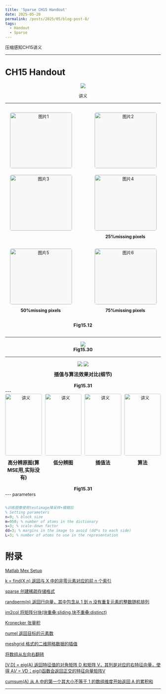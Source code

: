```yaml
---
title: 'Sparse CH15 Handout'
date: 2025-05-20
permalink: /posts/2025/05/blog-post-8/
tags:
  - Handout
  - Sparse
---
```


压缩感知CH15讲义






---
# CH15 Handout
<div style="text-align: center;">
  <img src='/images/SparseCH15/CH15Handout2.png'>
  <p>讲义</p>
</div>

---

<div style="max-width: 1200px; margin: 0 auto; padding: 15px;">
  <!-- 图片容器 -->
  <div style="display: flex; flex-wrap: wrap; justify-content: space-between; row-gap: 20px;">
    <!-- 第一行 -->
    <div style="flex: 0 0 calc(33.33% - 15px); min-width: 200px; text-align: center;">
      <img src='/images/SparseCH15/Fig15_12_1_qiaoling.jpg' alt="图片1" style="width: 100%; height: 180px; object-fit: contain; border: 1px solid #e0e0e0; border-radius: 6px; background: #f8f8f8;">
    </div>
    <div style="flex: 0 0 calc(33.33% - 15px); min-width: 200px; text-align: center;">
      <img src='/images/SparseCH15/Fig15_12_3_qiaoling.jpg' alt="图片2" style="width: 100%; height: 180px; object-fit: contain; border: 1px solid #e0e0e0; border-radius: 6px; background: #f8f8f8;">
    </div>
    <div style="flex: 0 0 calc(33.33% - 15px); min-width: 200px; text-align: center;">
      <img src='/images/SparseCH15/Fig15_12_5_qiaoling.jpg' alt="图片3" style="width: 100%; height: 180px; object-fit: contain; border: 1px solid #e0e0e0; border-radius: 6px; background: #f8f8f8;">
    </div>
    <!-- 第二行 -->
    <div style="flex: 0 0 calc(33.33% - 15px); min-width: 200px; text-align: center;">
      <img src='/images/SparseCH15/Fig15_12_2_qiaoling.jpg' alt="图片4" style="width: 100%; height: 180px; object-fit: contain; border: 1px solid #e0e0e0; border-radius: 6px; background: #f8f8f8;">
      <p style="margin: 10px 0; font-size: 14px; font-weight: bold;">25%missing pixels</p>
    </div>
    <div style="flex: 0 0 calc(33.33% - 15px); min-width: 200px; text-align: center;">
      <img src='/images/SparseCH15/Fig15_12_4_qiaoling.jpg' alt="图片5" style="width: 100%; height: 180px; object-fit: contain; border: 1px solid #e0e0e0; border-radius: 6px; background: #f8f8f8;">
      <p style="margin: 10px 0; font-size: 14px; font-weight: bold;">50%missing pixels</p>
    </div>
    <div style="flex: 0 0 calc(33.33% - 15px); min-width: 200px; text-align: center;">
      <img src='/images/SparseCH15/Fig15_12_6_qiaoling.jpg' alt="图片6" style="width: 100%; height: 180px; object-fit: contain; border: 1px solid #e0e0e0; border-radius: 6px; background: #f8f8f8;">
      <p style="margin: 10px 0; font-size: 14px; font-weight: bold;">75%missing pixels</p>
    </div>
  </div>
  <!-- 图注居中显示 -->
  <div style="text-align: center; margin-top: 20px;">
    <p style="font-size: 15px; font-weight: bold; margin: 0; letter-spacing: 0.5px;">Fig15.12</p>
  </div>
</div>

---

<div style="text-align: center;">
  <img src='/images/SparseCH15/Fig15_30_1_qiaoling_.jpg'>
  <p style="text-align: center; font-size: 15px; font-weight: bold; margin: 0;">Fig15.30</p>
</div>

---
<div style="text-align: center;">
  <img src='/images/SparseCH15/Fig15_31_1_qiaoling.jpg'>
  <img src='/images/SparseCH15/Fig15_31_2_qiaoling.jpg'>
  <p style="margin-top: 10px; font-size: 16px; font-weight: bold;">插值与算法效果对比(细节)</p>
  <p style="text-align: center; font-size: 15px; font-weight: bold; margin: 0;">Fig15.31</p>
</div>
---

<div style="text-align: center;">
<div style="display: flex; justify-content: center; gap: 10px;">
  <!-- 图片1 -->
  <div style="flex: 1; min-width: 22%; max-width: 200px; text-align: center;">
    <img src='/images/SparseCH15/Fig15_32_1_qiaoling.jpg' alt="讲义" style="width: 100%; height: 200px; object-fit: cover; border-radius: 4px;">
    <p style="margin-top: 10px; font-size: 16px; font-weight: bold;">高分辨原图(算MSE用,实际没有)</p>
  </div>
  <!-- 图片2 -->
  <div style="flex: 1; min-width: 22%; max-width: 200px; text-align: center;">
    <img src='/images/SparseCH15/Fig15_32_2_qiaoling.jpg' alt="讲义" style="width: 100%; height: 200px; object-fit: cover; border-radius: 4px;">
    <p style="margin-top: 10px; font-size: 16px; font-weight: bold;">低分辨图</p>
  </div>
  <!-- 图片3 -->
  <div style="flex: 1; min-width: 22%; max-width: 200px; text-align: center;">
    <img src='/images/SparseCH15/Fig15_32_3_qiaoling.jpg' alt="讲义" style="width: 100%; height: 200px; object-fit: cover; border-radius: 4px;">
    <p style="margin-top: 10px; font-size: 16px; font-weight: bold;">插值法</p>
  </div>
  <!-- 图片4 -->
  <div style="flex: 1; min-width: 22%; max-width: 200px; text-align: center;">
    <img src='/images/SparseCH15/Fig15_32_4_qiaoling.jpg' alt="讲义" style="width: 100%; height: 200px; object-fit: cover; border-radius: 4px;">
    <p style="margin-top: 10px; font-size: 16px; font-weight: bold;">算法</p>
  </div>
</div>
<p style="text-align: center; font-size: 15px; font-weight: bold; margin: 0;">Fig15.31</p>
</div>
---
parameters

```matlab

%训练图像使用testimage降采样+模糊后
% Setting parameters
n=9; % block size
m=950; % number of atoms in the dictionary
s=3; % scale-down factor
dd=3; % margins in the image to avoid (dd*s to each side)
L=3; % number of atoms to use in the representation

```


# 附录

[Matlab Mex Setup](https://www.bilibili.com/video/BV1oj411K7b8/?spm_id_from=333.337.search-card.all.click&vd_source=67f30ac66578cfd789284b232e6fd4b8)

[k = find(X,n) 返回与 X 中的非零元素对应的前 n 个索引](https://ww2.mathworks.cn/support/search.html?c%5B%5D=support&q=find&page=1)

[sparse 创建稀疏存储格式](https://ww2.mathworks.cn/help/matlab/ref/sparse.html)

[randperm(n) 返回行向量，其中包含从 1 到 n 没有重复元素的整数随机排列](https://ww2.mathworks.cn/help/matlab/ref/double.randperm.html)

[im2col 将矩阵分块(块重叠:sliding,块不重叠:distinct)](https://ww2.mathworks.cn/help/images/ref/im2col.html)

[Kronecker 张量积](https://www.mathworks.com/help/matlab/ref/kron.html)

[numel 返回目标的元素数](https://ww2.mathworks.cn/help/stats/dataset.numel.html)

[meshgrid 格式的二维网格数据的插值](https://ww2.mathworks.cn/help/matlab/ref/interp2.html)

[将数组从左向右翻转](https://ww2.mathworks.cn/help/matlab/ref/fliplr.html)

[[V,D] = eig(A) 返回特征值的对角矩阵 D 和矩阵 V，其列是对应的右特征向量，使得 A*V = V*D；eig()函数会返回正交的特征向量矩阵V](https://ww2.mathworks.cn/help/matlab/ref/eig.html)

[cumsum(A) 从 A 中的第一个其大小不等于 1 的数组维度开始返回 A 的累积和](https://ww2.mathworks.cn/help/matlab/ref/double.cumsum.html)

---

